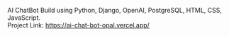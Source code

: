 AI ChatBot Build using Python, Django, OpenAI, PostgreSQL, HTML, CSS, JavaScript.
<br/>
Project Link: https://ai-chat-bot-opal.vercel.app/
